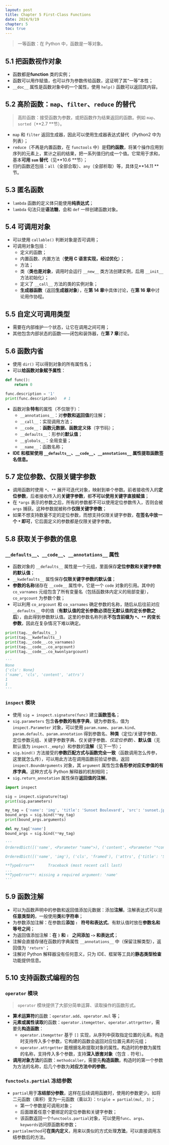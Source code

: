 ```yaml
---
layout: post
title: Chapter 5 First-Class Functions
date: 2024/9/19
chapter: 5
toc: true
---
```


> 一等函数：在 Python 中，函数是一等对象。

## 5.1 把函数视作对象

- 函数都是**function** 类的实例；
- 函数可以用作赋值，也可以作为参数传给函数，这证明了其“一等”本性；
- `__doc__` 属性是函数对象中的一个属性，使用 `help()` 函数可以返回其内容。

## 5.2 高阶函数：`map`、`filter`、`reduce` 的替代

> 高阶函数：接受函数为参数，或把函数作为结果返回的函数。例如 `map`、`sorted`（**2.7 **节）。

- `map` 和 `filter` 返回生成器，因此可以使用生成器表达式替代（Python2 中为列表）；
- `reduce`（不再是内置函数，在 `functools` 中）是**归约函数**，将某个操作应用到序列的元素上，累计之前的结果，把一系列值归约成一个值。它常用于求和，基本**可用 `sum` 替代**（见**10.6 **节）；
- 归约函数还包括：`all`（全部合取）、`any`（全部析取）等，具体见**14.11 **节。

## 5.3 匿名函数

- `lambda` 函数的定义体只能使用**纯表达式**；
- `lambda` 句法只是**语法糖**，会和 `def` 一样创建函数对象。

## 5.4 可调用对象

- 可以使用 `callable()` 判断对象是否可调用；
- 可调用对象包括：
    - 定义的函数；
    - 内置函数、内置方法（**使用 C 语言实现，经过优化**）；
    - 方法；
    - 类（**类也是对象**，调用时会运行 `__new__` 类方法创建实例，后用 `__init__` 方法初始化）；
    - 定义了 `__call__` 方法的类的实例对象；
    - **生成器函数**（返回**生成器对象**），在**第 14 章**中具体讨论，在**第 16 章**中讨论用作协程。

## 5.5 自定义可调用类型

- 需要在内部维护一个状态，让它在调用之间可用；
- 其他包含内部状态的函数——闭包和装饰器，在**第 7 章**讨论。

## 5.6 函数内省

- 使用 `dir()` 可以得到对象的所有属性名；
- 可以**给函数对象赋予属性**：

```python
def func():
    return 0

func.description = '1'
print(func.description)   # 1
```

- 函数对象**特有**的属性（不仅限于）：
    - `__annotations__`：对**参数和返回值**的注解；
    - `__call__`：实现调用方法；
    - `__code__`：**函数元数据、函数定义体**（字节码）；
    - `__defaults__`：形参的**默认值**；
    - `__globals__`：全局变量；
    - `__name__`：函数名称；
- **IDE 和框架使用 `__defaults__`、`__code__`、`__annotations__` 属性提取函数签名信息。**

## 5.7 定位参数、仅限关键字参数

- 调用函数时使用 `*`、`**` 展开可迭代对象，映射到单个参数。前者接收传入的**定位参数**，后者接收传入的**关键字参数**，都**不可以使用关键字直接赋值**；
- 在 `*args` 表示的参数之后，所有的参数都不可以使用定位参数传入，否则会被 `args` 捕获。这种参数就被称作**仅限关键字参数**；
- 如果不想支持数量不定的定位参数，而想支持仅限关键字参数，**在签名中放一个 `*` 即可**，它后面定义的参数都是仅限关键字参数。

## 5.8 获取关于参数的信息

### `__defaults__`、`__code__`、`__annotations__` 属性

- 函数对象的 `__defaults__` 属性是一个元组，里面保存**定位参数和关键字参数的默认值**；
- `__kwdefaults__` 属性保存**仅限关键字参数的默认值**；
- **参数的名称**储存在 `__code__` 属性中，它是一个 `code` 对象的引用。其中的 `co_varnames` 元组包含了所有变量名（包括函数体内定义的局部变量），`co_argcount` 为参数个数；
- 可以利用 `co_argcount` 和 `co_varnames` 确定参数的名称，随后从后往前对应 `__defaults__` 中的值（**有默认值的定长参数必须在无默认值的定长参数之后**），由此得到参数默认值。这里的参数名称列表**不包含前缀为 `*`、`**` 的变长参数**，因此在复杂情况下难以确定。

```python
print(tag.__defaults__)
print(tag.__kwdefaults__)
print(tag.__code__.co_varnames)
print(tag.__code__.co_argcount)
print(tag.__code__.co_kwonlyargcount)

'''
None
{'cls': None}
('name', 'cls', 'content', 'attrs')
1
1
'''
```

### `inspect` 模块

- 使用 `sig = inspect.signature(func)` 建立**函数签名**；
- `sig.parameters` 包含**各参数的有序字典**，键为参数名，值为 `inspect.Parameter` 对象，可以使用 `param.name`、`param.kind`、`param.default`、`param.annotation` 得到参数名、**种类**（定位/关键字参数、定位参数元组、关键字参数字典、仅关键字参数、*仅定位参数*）、**默认值**（无默认值为 `inspect._empty`）和参数的**注解**（见下一节）；
- `sig.bind()` 方法接受的**参数匹配方式与函数完全一致**（函数调用怎么传参，这里就怎么传），可以用此方法在调用函数前验证参数。返回 `inspect.BoundArguments` 对象，其 `argument` 属性包含**各形参对应实参值的有序字典**。这种方式与 Python 解释器的机制相同；
- `sig.return_annotation` 属性保存**返回值的注解**。

```python
import inspect

sig = inspect.signature(tag)
print(sig.parameters)

my_tag = {'name': 'img', 'title': 'Sunset Boulevard', 'src': 'sunset.jpg', 'cls': 'framed'}
bound_args = sig.bind(**my_tag)
print(bound_args.arguments)

del my_tag['name']
bound_args = sig.bind(**my_tag)

'''
OrderedDict([('name', <Parameter "name">), ('content', <Parameter "*content">), ('cls', <Parameter "cls=None">), ('attrs', <Parameter "**attrs">)])

OrderedDict([('name', 'img'), ('cls', 'framed'), ('attrs', {'title': 'Sunset Boulevard', 'src': 'sunset.jpg'})])

**TypeError**      Traceback (most recent call last)
...
**TypeError**: missing a required argument: 'name'
'''
```

## 5.9 函数注解

- 可以为函数声明中的参数和返回值添加元数据：添加**注解**。注解表达式可以是**任意类型的**，一般使用**类**和**字符串**；
- 为参数添加注解：在参数后**添加 `: ` 符号和表达式**。有默认值时放在**参数名和等号之间**；
- 为返回值添加注解：**在 `)` 和 `: ` 之间添加 `->` 和表达式**；
- 注解会直接存储在函数的字典属性 `__annotations__` 中（保留注解类型），返回值为 `'return'`；
- 注解对 Python 解释器没有任何意义，只为 IDE、框架等工具的**静态类型检查**功能提供信息。

## 5.10 支持函数式编程的包

### `operator` 模块

> `operator` 模块提供了大部分简单运算、读取操作的函数形式。

- **算术运算符**的函数：`operator.add`、`operator.mul` 等；
- **元素或属性读取**的函数：`operator.itemgetter`、`operator.attrgetter`，需要先**构造函数**：
    - `operator.itemgetter` 基于 `[]` 实现，从序列中获取指定位置的元素。构造时支持传入多个参数，它构建的函数会返回对应位置元素的元组；
    - `operator.attrgetter` 能根据名称提取对象的属性。构造时的参数为属性的名称，支持传入多个参数，支持**深入嵌套对象**（包含 `.` 符号）。
- **调用对象方法**的函数：`methodcaller`，需要先**构造函数**。构造时的第一个参数为方法的名称，后几个参数为**对应方法中的参数**。

### `functools.partial` 冻结参数

- `partial`用于**冻结部分参数**，这样在后续调用函数时，使用的参数更少。如将二元函数（乘积）变为一元函数（乘以3）：`triple = partial(mul, 3)`；
	- 第一个参数是可调用对象；
	- 后面跟着任意个要绑定的定位参数和关键字参数；
	- 该函数返回一个`functools.partial`对象，可以使用`func`、`args`、`keywords`访问原函数和参数；
- `partialmethod`可**在类内定义**，用来以类似的方式处理**方法**，可以直接调用冻结参数后的方法。
